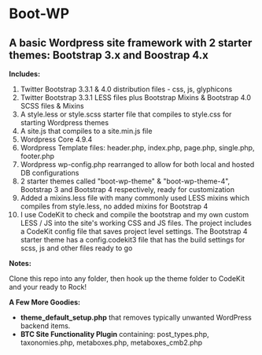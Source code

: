 Boot-WP
====

A basic Wordpress site framework with 2 starter themes: Bootstrap 3.x and Boostrap 4.x
----------------------

**Includes:**

1. Twitter Bootstrap 3.3.1 & 4.0 distribution files - css, js, glyphicons
2. Twitter Bootstrap 3.3.1 LESS files plus Bootstrap Mixins & Bootstrap 4.0 SCSS files & Mixins
3. A style.less or style.scss starter file that compiles to style.css for starting Wordpress themes
4. A site.js that compiles to a site.min.js file
5. Wordpress Core 4.9.4
6. Wordpress Template files: header.php, index.php, page.php, single.php, footer.php
7. Wordpress wp-config.php rearranged to allow for both local and hosted DB configurations
8. 2 starter themes called "boot-wp-theme" & "boot-wp-theme-4", Bootstrap 3 and Bootstrap 4 respectively, ready for customization
9. Added a mixins.less file with many commonly used LESS mixins which compiles from style.less, no added mixins for Bootstrap 4
10. I use CodeKit to check and compile the bootstrap and my own custom LESS / JS into the site's working CSS and JS files. The project includes a CodeKit config file that saves project level settings. The Bootstrap 4 starter theme has a config.codekit3 file that has the build settings for scss, js and other files ready to go

**Notes:**

Clone this repo into any folder, then hook up the theme folder to CodeKit and your ready to Rock!

**A Few More Goodies:**

- **theme_default_setup.php** that removes typically unwanted WordPress backend items.
- **BTC Site Functionality Plugin** containing: post_types.php, taxonomies.php, metaboxes.php, metaboxes_cmb2.php
